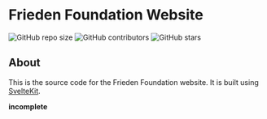 # Frieden Foundation Website
![GitHub repo size](https://img.shields.io/github/repo-size/frieden-foundation/website)
![GitHub contributors](https://img.shields.io/github/contributors/frieden-foundation/website)
![GitHub stars](https://img.shields.io/github/stars/frieden-foundation/website?style=social)

## About
This is the source code for the Frieden Foundation website. It is built using [SvelteKit](https://kit.svelte.dev/).

__incomplete__

